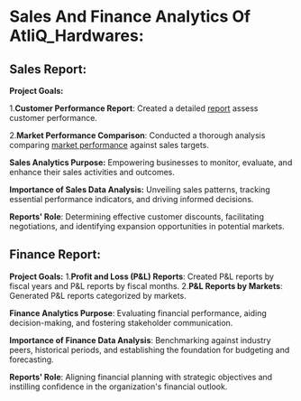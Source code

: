 # Sales And Finance Analytics Of AtliQ_Hardwares:

## Sales Report:

**Project Goals:** 

1.**Customer Performance Report**: Created a detailed [report](https://github.com/krunalpr/Sales_And_Finance_Analytics_Of_AtliQ_Hardwares/blob/main/Customer%20Performance%20Report.pdf) assess customer performance.

2.**Market Performance Comparison**: Conducted a thorough analysis comparing [market performance](https://github.com/krunalpr/Sales_And_Finance_Analytics_Of_AtliQ_Hardwares/blob/main/Market%20Performance%20vs%20Target%20Report.pdf) against sales targets.

**Sales Analytics Purpose:** Empowering businesses to monitor, evaluate, and enhance their sales activities and outcomes.

**Importance of Sales Data Analysis:** Unveiling sales patterns, tracking essential performance indicators, and driving informed decisions.

**Reports' Role**: Determining effective customer discounts, facilitating negotiations, and identifying expansion opportunities in potential markets.


## Finance Report:

**Project Goals:** 
1.**Profit and Loss (P&L) Reports**: Created P&L reports by fiscal years and P&L reports by fiscal months.
2.**P&L Reports by Markets**: Generated P&L reports categorized by markets.

**Finance Analytics Purpose**: Evaluating financial performance, aiding decision-making, and fostering stakeholder communication.

**Importance of Finance Data Analysis**: Benchmarking against industry peers, historical periods, and establishing the foundation for budgeting and forecasting.

**Reports' Role**: Aligning financial planning with strategic objectives and instilling confidence in the organization's financial outlook.
